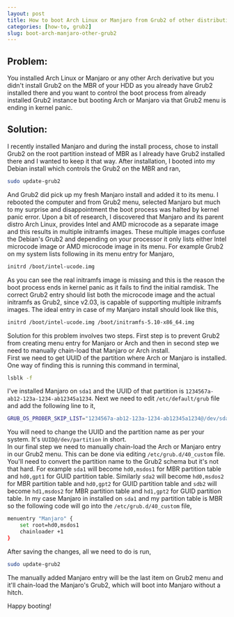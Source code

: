```yaml
---
layout: post
title: How to boot Arch Linux or Manjaro from Grub2 of other distribution
categories: [how-to, grub2]
slug: boot-arch-manjaro-other-grub2
---
```


## Problem:

You installed Arch Linux or Manjaro or any other Arch derivative but you didn't install Grub2 on the MBR of your HDD as you already have Grub2 installed there and you want to control the boot process from already installed Grub2 instance but booting Arch or Manjaro via that Grub2 menu is ending in kernel panic.  
<!--more-->

## Solution:

I recently installed Manjaro and during the install process, chose to install Grub2 on the root partition instead of MBR as I already have Grub2 installed there and I wanted to keep it that way. After installation, I booted into my Debian install which controls the Grub2 on the MBR and ran,  
```bash
sudo update-grub2
```
And Grub2 did pick up my fresh Manjaro install and added it to its menu. I rebooted the computer and from Grub2 menu, selected Manjaro but much to my surprise and disappointment the boot process was halted by kernel panic error. Upon a bit of research, I discovered that Manjaro and its parent distro Arch Linux, provides Intel and AMD microcode as a separate image and this results in multiple initramfs images. These multiple images confuse the Debian's Grub2 and depending on your processor it only lists either Intel microcode image or AMD microcode image in its menu. For example Grub2 on my system lists following in its menu entry for Manjaro,  
```bash
initrd /boot/intel-ucode.img
```
As you can see the real initramfs image is missing and this is the reason the boot process ends in kernel panic as it fails to find the initial ramdisk. The correct Grub2 entry should list both the microcode image and the actual initramfs as Grub2, since v2.03, is capable of supporting multiple initramfs images. The ideal entry in case of my Manjaro install should look like this,  
```bash
initrd /boot/intel-ucode.img /boot/initramfs-5.10-x86_64.img
```
Solution for this problem involves two steps. First step is to prevent Grub2 from creating menu entry for Manjaro or Arch and then in second step we need to manually chain-load that Manjaro or Arch install.  
First we need to get UUID of the partition where Arch or Manjaro is installed. One way of finding this is running this command in terminal,  
```bash
lsblk -f
```
I've installed Manjaro on <code>sda1</code> and the UUID of that partition is <code>1234567a-ab12-123a-1234-ab12345a1234</code>. Next we need to edit <code>/etc/default/grub</code> file and add the following line to it,  
```bash
GRUB_OS_PROBER_SKIP_LIST="1234567a-ab12-123a-1234-ab12345a1234@/dev/sda1"
```
You will need to change the UUID and the partition name as per your system. It's <code>UUID@/dev/partition</code> in short.  
In our final step we need to manually chain-load the Arch or Manjaro entry in our Grub2 menu. This can be done via editing <code>/etc/grub.d/40_custom</code> file. You'll need to convert the partition name to the Grub2 schema but it's not that hard. For example <code>sda1</code> will become <code>hd0,msdos1</code> for MBR partition table and <code>hd0,gpt1</code> for GUID partition table. Similarly <code>sda2</code> will become <code>hd0,msdos2</code> for MBR partition table and <code>hd0,gpt2</code> for GUID partition table and <code>sdb2</code> will become <code>hd1,msdos2</code> for MBR partition table and <code>hd1,gpt2</code> for GUID partition table. In my case Manjaro in installed on <code>sda1</code> and my partition table is MBR so the following code will go into the <code>/etc/grub.d/40_custom</code> file,  
```bash
menuentry "Manjaro" {
	set root=hd0,msdos1
	chainloader +1
}
```
After saving the changes, all we need to do is run,  
```bash
sudo update-grub2
```
The manually added Manjaro entry will be the last item on Grub2 menu and it'll chain-load the Manjaro's Grub2, which will boot into Manjaro without a hitch.  

Happy booting!  
